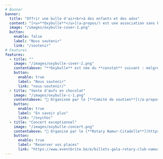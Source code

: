 ```yaml
---
# Banner
banner:
  title: "Offrir une bulle d'air<br>à des enfants et des ados"
  content: "[<u>**Oxybulle**</u>](a-propos/) est une association sans but lucratif désireuse d'**insuffle**r une **bouffée d'oxygène** dans le quotidien d'**enfants** qui n’ont **pas la chance de grandir en famille**."
  image: "/images/oxybulle-cover-1.png"
  button:
    enable: false
    label: "Nous soutenir"
    link: "/soutenir"
# Features
features:
  - title: ""
    image: "/images/oxybulle-cover-2.png"
    contentabove: "**Oxybulle** est née du **constat** suivant : malgré le dévouement des équipes éducatives qui les entourent, les [**enfants**](/a-propos/#jeunes) placés en institution **manquent** de **moments privilégiés**, entièrement **consacrés** à leur **épanouissement personnel**.<p>C’est ce temps précieux que nos **20** [**volontaires**](/a-propos) leur offrent. A travers des [**activités récréatives**](/activites/) ou des séances de [**soutien scolaire**](/activites), plus de **100 jeunes** sont accompagnés chaque année.</p><p>Ensemble, nous **tissons** avec ces enfants et adolescents marqués par les épreuves des **liens de confiance** faits de **complicité**, d’**encouragements** et de **souvenirs positifs**.</p><p>Parce que leur **avenir** est aussi le nôtre, **rejoignez-nous** pour leur **offrir** le **tremplin** vers la **vie** qu’ils et elles méritent !</p>"
    button:
      enable: true
      label: "Nous soutenir"
      link: "nous-soutenir/"
  - title: "Vente d'œufs en chocolat"
    image: "/images/oxybulle-c-1.png"
    contentabove: "📑 Organisée par le [**Comité de soutien**](/a-propos) <br> 🚀 Pour **financer** les **activités** des **jeunes** <br> 📆 Commandes du **21 février** au **15 mars 2024** <br> 🚚 Enlèvement du **18** au **29 mars 2024**<p>Cette année encore, nous vous proposons un **assortiment** d'**œufs** de l'**artisan chocolatier Galler** de Marche. <p>Un chocolat de **qualité** pour vous faire **plaisir** ou comme **cadeau** 🎁 à vos proches et/ou aux jeunes.</p><p> Un colis *entreprise* pour vos collaborateurs et clients est également disponible.</p>"
    button:
      enable: true
      label: "En savoir plus"
      link: "/oxychoc"
  - title: "Concert exceptionnel"
    image: "/images/oxybulle-concert.png"
    contentabove: "📑 Organisé par le [**Rotary Namur-Citadelle**](https://namur-citadelle.rotary2160.org/fr/?ce=1)  <br> 🚀 Pour Oxybulle et l'asbl [Main tendue Namur](https://unemaintendue.be)<br> 📆 Dimanche **17 mars 2024** à **17h**  <br> 📍 **LE DELTA** - avenue Golenvaux, 18 - 5000 Namur <h4>Alexonor chante Brel</h4><p>Auteur-compositeur-interprète bruxellois, révélation des Francofolies, coup de cœur de l'Académie Charles Cros et du Prix de l'Alliance Française Internationale, Alexonor fait revivre les plus grands succès de Jacques Brel. Au programme : piano, voix et histoires jubilatoires !</p><p>«&nbsp;*Magistral*&nbsp;», «&nbsp;*Quelle densité*&nbsp;», «&nbsp;*Extraordinaire*&nbsp;», «&nbsp;*Au sommet de son art*&nbsp;».</p><p>Un  moment convivial est prévu après le concert 🥳</p>"
    button:
      enable: true
      label: "Reserver vos places"
      link: "https://www.eventbrite.be/e/billets-gala-rotary-club-namur-citadelle-alexonor-chante-brel-747360133277"
---
```

